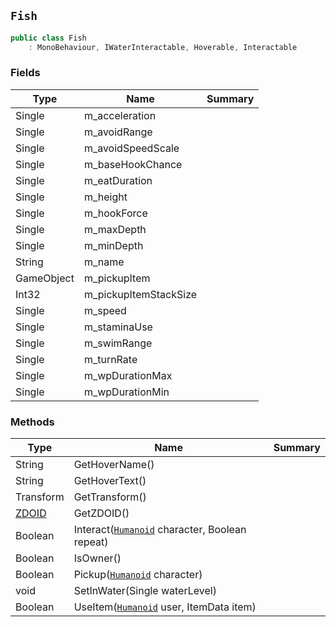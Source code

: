 ## `Fish`

```csharp
public class Fish
    : MonoBehaviour, IWaterInteractable, Hoverable, Interactable
```

### Fields

| Type | Name | Summary | 
| --- | --- | --- | 
| Single | m_acceleration |  | 
| Single | m_avoidRange |  | 
| Single | m_avoidSpeedScale |  | 
| Single | m_baseHookChance |  | 
| Single | m_eatDuration |  | 
| Single | m_height |  | 
| Single | m_hookForce |  | 
| Single | m_maxDepth |  | 
| Single | m_minDepth |  | 
| String | m_name |  | 
| GameObject | m_pickupItem |  | 
| Int32 | m_pickupItemStackSize |  | 
| Single | m_speed |  | 
| Single | m_staminaUse |  | 
| Single | m_swimRange |  | 
| Single | m_turnRate |  | 
| Single | m_wpDurationMax |  | 
| Single | m_wpDurationMin |  | 


### Methods

| Type | Name | Summary | 
| --- | --- | --- | 
| String | GetHoverName() |  | 
| String | GetHoverText() |  | 
| Transform | GetTransform() |  | 
| [ZDOID](./ZDOID.md) | GetZDOID() |  | 
| Boolean | Interact([`Humanoid`](./Humanoid.md) character, Boolean repeat) |  | 
| Boolean | IsOwner() |  | 
| Boolean | Pickup([`Humanoid`](./Humanoid.md) character) |  | 
| void | SetInWater(Single waterLevel) |  | 
| Boolean | UseItem([`Humanoid`](./Humanoid.md) user, ItemData item) |  | 


